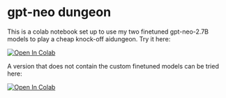# gpt-neo dungeon
This is a colab notebook set up to use my two finetuned gpt-neo-2.7B models to play a cheap knock-off aidungeon. Try it here:

[![Open In Colab](https://colab.research.google.com/assets/colab-badge.svg)](https://colab.research.google.com/github/finetuneanon/gpt-neo_dungeon/blob/master/gpt-neo_dungeon.ipynb)

A version that does not contain the custom finetuned models can be tried here:

[![Open In Colab](https://colab.research.google.com/assets/colab-badge.svg)](https://colab.research.google.com/github/finetuneanon/gpt-neo_dungeon/blob/master/gpt-neo_dungeon_untuned.ipynb)
